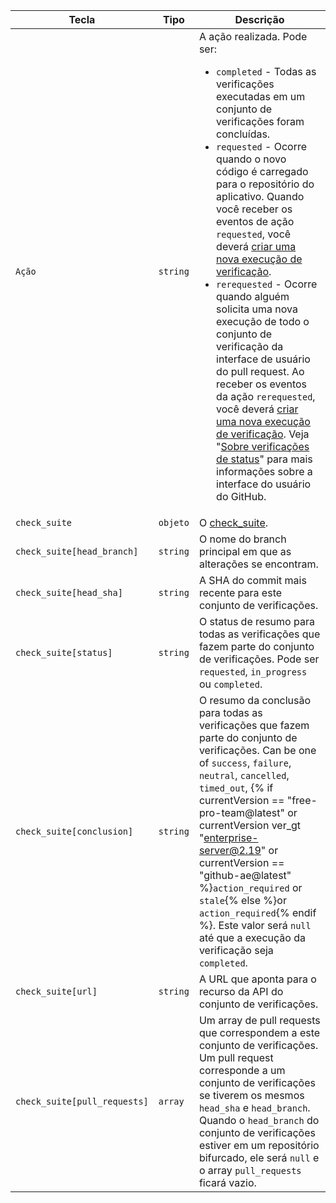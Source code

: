 | Tecla                        | Tipo     | Descrição                                                                                                                                                                                                                                                                                                                                                                                                                                                            |
| ---------------------------- | -------- | -------------------------------------------------------------------------------------------------------------------------------------------------------------------------------------------------------------------------------------------------------------------------------------------------------------------------------------------------------------------------------------------------------------------------------------------------------------------- |
| `Ação`                       | `string` | A ação realizada. Pode ser:<ul><li>`completed` - Todas as verificações executadas em um conjunto de verificações foram concluídas.</li><li>`requested` - Ocorre quando o novo código é carregado para o repositório do aplicativo. Quando você receber os eventos de ação `requested`, você deverá [criar uma nova execução de verificação](/v3/checks/runs/#create-a-check-run).</li><li>`rerequested` - Ocorre quando alguém solicita uma nova execução de todo o conjunto de verificação da interface de usuário do pull request. Ao receber os eventos da ação `rerequested`, você deverá [criar uma nova execução de verificação](/v3/checks/runs/#create-a-check-run). Veja "[Sobre verificações de status](/articles/about-status-checks#checks)" para mais informações sobre a interface do usuário do GitHub.</li></ul>                                                                                                                                                                                                                                                                                                                                                                                                                 |
| `check_suite`                | `objeto` | O [check_suite](/v3/checks/suites/).                                                                                                                                                                                                                                                                                                                                                                                                                                 |
| `check_suite[head_branch]`   | `string` | O nome do branch principal em que as alterações se encontram.                                                                                                                                                                                                                                                                                                                                                                                                        |
| `check_suite[head_sha]`      | `string` | A SHA do commit mais recente para este conjunto de verificações.                                                                                                                                                                                                                                                                                                                                                                                                     |
| `check_suite[status]`        | `string` | O status de resumo para todas as verificações que fazem parte do conjunto de verificações. Pode ser `requested`, `in_progress` ou `completed`.                                                                                                                                                                                                                                                                                                                       |
| `check_suite[conclusion]`    | `string` | O resumo da conclusão para todas as verificações que fazem parte do conjunto de verificações. Can be one of `success`, `failure`, `neutral`, `cancelled`, `timed_out`,  {% if currentVersion == "free-pro-team@latest" or currentVersion ver_gt "enterprise-server@2.19" or currentVersion == "github-ae@latest" %}`action_required` or `stale`{% else %}or `action_required`{% endif %}. Este valor será `null` até que a execução da verificação seja `completed`. |
| `check_suite[url]`           | `string` | A URL que aponta para o recurso da API do conjunto de verificações.                                                                                                                                                                                                                                                                                                                                                                                                  |
| `check_suite[pull_requests]` | `array`  | Um array de pull requests que correspondem a este conjunto de verificações. Um pull request corresponde a um conjunto de verificações se tiverem os mesmos `head_sha` e `head_branch`. Quando o `head_branch` do conjunto de verificações estiver em um repositório bifurcado, ele será `null` e o array `pull_requests` ficará vazio.                                                                                                                               |
